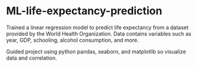 # ML-life-expectancy-prediction
Trained a linear regression model to predict life expectancy from a dataset provided by the World Health Organization. Data contains variables such as year, GDP, schooling, alcohol consumption, and more.

Guided project using python pandas, seaborn, and matplotlib so visualize data and correlation.
